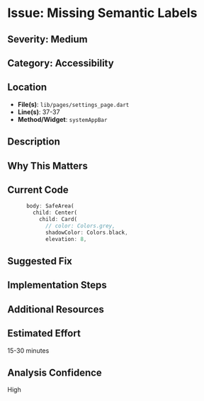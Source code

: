 # Issue: Missing Semantic Labels

## Severity: Medium

## Category: Accessibility

## Location
- **File(s)**: `lib/pages/settings_page.dart`
- **Line(s)**: 37-37
- **Method/Widget**: `systemAppBar`

## Description


## Why This Matters


## Current Code
```dart
      body: SafeArea(
        child: Center(
          child: Card(
            // color: Colors.grey,
            shadowColor: Colors.black,
            elevation: 8,
```

## Suggested Fix


## Implementation Steps


## Additional Resources


## Estimated Effort
15-30 minutes

## Analysis Confidence
High
